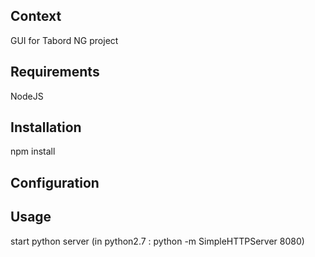 ## Context
GUI for Tabord NG project

## Requirements
NodeJS

## Installation
npm install

## Configuration

## Usage
start python server (in python2.7 : python -m SimpleHTTPServer 8080)

